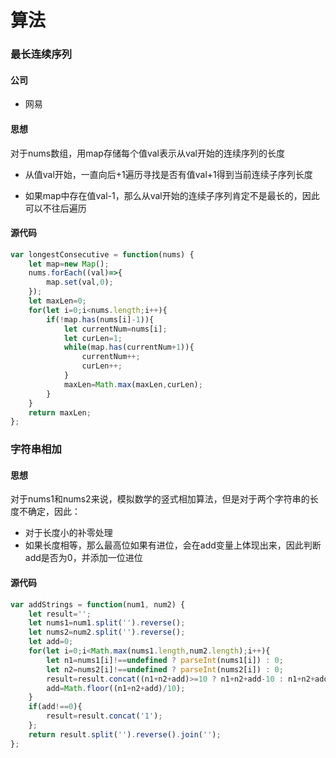 # 算法

### 最长连续序列

#### 公司

+ 网易

#### 思想

对于nums数组，用map存储每个值val表示从val开始的连续序列的长度

+ 从值val开始，一直向后+1遍历寻找是否有值val+1得到当前连续子序列长度

+ 如果map中存在值val-1，那么从val开始的连续子序列肯定不是最长的，因此可以不往后遍历

#### 源代码

```javascript
var longestConsecutive = function(nums) {
    let map=new Map();
    nums.forEach((val)=>{
        map.set(val,0);
    });
    let maxLen=0;
    for(let i=0;i<nums.length;i++){
        if(!map.has(nums[i]-1)){
            let currentNum=nums[i];
            let curLen=1;
            while(map.has(currentNum+1)){
                currentNum++;
                curLen++;
            }
            maxLen=Math.max(maxLen,curLen);
        }
    }
    return maxLen;
};
```

### 字符串相加

#### 思想

对于nums1和nums2来说，模拟数学的竖式相加算法，但是对于两个字符串的长度不确定，因此：

+ 对于长度小的补零处理
+ 如果长度相等，那么最高位如果有进位，会在add变量上体现出来，因此判断add是否为0，并添加一位进位

#### 源代码

```javascript
var addStrings = function(num1, num2) {
    let result='';
    let nums1=num1.split('').reverse();
    let nums2=num2.split('').reverse();
    let add=0;
    for(let i=0;i<Math.max(nums1.length,num2.length);i++){
        let n1=nums1[i]!==undefined ? parseInt(nums1[i]) : 0;
        let n2=nums2[i]!==undefined ? parseInt(nums2[i]) : 0;
        result=result.concat((n1+n2+add)>=10 ? n1+n2+add-10 : n1+n2+add);
        add=Math.floor((n1+n2+add)/10);
    }
    if(add!==0){
        result=result.concat('1');
    };
    return result.split('').reverse().join('');
};
```


